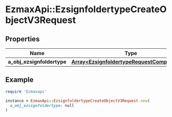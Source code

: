 # EzmaxApi::EzsignfoldertypeCreateObjectV3Request

## Properties

| Name | Type | Description | Notes |
| ---- | ---- | ----------- | ----- |
| **a_obj_ezsignfoldertype** | [**Array&lt;EzsignfoldertypeRequestCompoundV3&gt;**](EzsignfoldertypeRequestCompoundV3.md) |  |  |

## Example

```ruby
require 'Ezmaxapi'

instance = EzmaxApi::EzsignfoldertypeCreateObjectV3Request.new(
  a_obj_ezsignfoldertype: null
)
```


